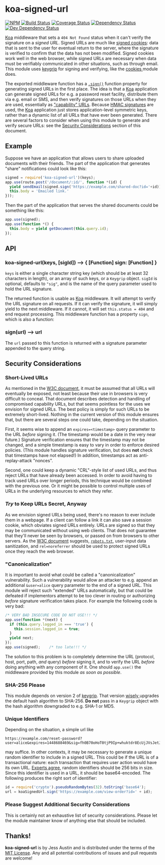 # koa-signed-url

[![NPM][npmjs-img]][npmjs-url]
[![Build Status][travis-img]][travis-url]
[![Coverage Status][cover-img]][cover-url]
[![Dependency Status][david-img]][david-url]
[![Dev Dependency Status][david-dev-img]][david-dev-url]

[Koa][koa] middleware that sets a `404 Not Found` status when it can't verify
the signature on a *signed URL*. Signed URLs are much like [signed
cookies](https://code.djangoproject.com/wiki/Signing#Justification): data that
is sent to the user for eventual return to the server, where the signature is
verified to confirm that the data has not been modified. Signed cookies work
well in the web browser, while signed URLs are necessary when data must be
verifiably communicated in other situations, such as through email. This module
uses [keygrip][keygrip] for signing and verifying, like the [cookies
](https://www.npmjs.com/package/cookies) module does.

The exported middleware function has a [`.sign()`](#sign-url-url) function
property for generating signed URLs in the first place.  The idea is that a
[Koa][koa] application can generate signed URLs for e.g. a password reset
facility, distribute them via e.g. email or SMS, and then verify signatures on
those URLs when they are used, essentially as ["capability" URLs][capability].
Because [HMAC signatures](https://tools.ietf.org/html/rfc2104) are used, the
[Koa][koa] application just stores application-level symmetric keys, rather
than a dynamic list of all URLs that have ever been generated. There are
several factors to consider when using this module to generate and verify
secure URLs: see the [Security Considerations](#security-considerations)
section of this document.

## Example

Suppose we have an application that allows users to share uploaded documents
with their friends. The part of the application that generates "share"
notifications could look like this:
```javascript
signed = require('koa-signed-url')(keys);
app.use(route.post('/document/:id/', function *(id) {
  yield sendEmail(signed.sign('https://example.com/shared-doc?id='+id));
  this.body = 'Emailed link.'
}));
```
Then the part of the application that serves the shared documents could be
something like this:
```javascript
app.use(signed);
app.use(function *() {
  this.body = yield getDocument(this.query.id);
});
```

## API

### koa-signed-url(keys, [sigId]) ⟶ { [Function] sign: [Function] }

`keys` is either a single character string key (which should be at least 32
characters in length), or an array of such keys, or a `Keygrip` object. `sigId`
is optional, defaults to `"sig"`, and is the name of the query parameter used
to hold the URL signature.

The returned function is usable as [Koa][koa] middleware. It will attempt to
verify the URL signature on all requests. If it can verify the signature, it
will simply yield to the next middleware. If it cannot, it will set
`this.status = 404` and end request processing. This middleware function has a
property `sign`, which is also a function:

### sign(url) ⟶ url

The `url` passed to this function is returned with a signature parameter
appended to the query string.

## Security Considerations

### Short-Lived URLs

As mentioned in the [W3C document][capability], it must be assumed that all
URLs will eventually be exposed, not least because their use in browsers is
very difficult to conceal. That document describes detection and handling of
compromised capability URLs, but that seems pointless for the uses we envision
for signed URLs. The best policy is simply for such URLs to be extremely
short-lived. Nothing in the current version of this module ensures that, but
there are several steps one could take, depending on the situation.

First, it seems wise to append an `expires=<timestamp>` query parameter to the
URL *before* signing it. (The timestamp would be a date in the very near
future.) Signature verification ensures that the timestamp may not be changed,
and a simple timestamp is easy to vary in order to enforce desired policies.
(This module handles signature verification, but does **not** check that
timestamps have not elapsed!) In addition, timestamps act as anti-replay-attack
"nonces".

Second, one could keep a dynamic "CRL"-style list of used URLs, and thus reject
URLs that have already been accessed. In order to avoid having to track used
URLs over longer periods, this technique would be combined with the previous
one. Or it might be possible to control multiple uses of URLs in the underlying
resources to which they refer.

### *Try* to Keep URLs Secret, Anyway

As we envision signed URLs being used, there's no reason to ever include them
in a webpage. If a client can follow a link it can also save a session cookie,
which obviates signed URLs entirely. URLs are signed so that they may be
communicated without using web clients. That does not guarantee that they'll
never be seen by browsers, or passed on from browsers to other servers. As the
[W3C document][capability] suggests, [`robots.txt`](http://www.robotstxt.org/),
user-input data sanitization, and `rel=noreferrer` should be used to protect
signed URLs once they reach the web browser. 

### "Canonicalization"

It is important to avoid what could be called a "canonicalization"
vulnerability. Such a vulnerability would allow an attacker to e.g. append an
additional `&user=alice` query parameter to the end of a signed URL. This
module will reject such "extended" URLs automatically, but that could be
defeated if implementors attempt to be too clever in routing or authorizing
*before* signature verification takes place. For example the following code is
very bad:
```javascript
/* VERY BAD INSECURE CODE DO NOT USE!!! */
app.use(function *(next) {
  if (this.query.logged_in === 'true') {
    this.session.logged_in = true;
  }
  yield next;
});
app.use(signed);    /* too late!!! */
```
The solution to this problem is to completely determine the URL (protocol,
host, port, path, *and* query) *before* signing it, and to verify the URL
*before* doing anything with any component of it. One should `app.use()` the
middleware provided by this module *as soon as possible*.

### SHA-256 Please

This module depends on version 2 of [keygrip][keygrip]. That version [wisely
](http://csrc.nist.gov/publications/drafts/800-131A/sp800-131a_r1_draft.pdf)
upgrades the default hash algorithm to SHA-256. **Do not** pass in a `Keygrip`
object with the hash algorithm downgraded to e.g. SHA-1 or MD5.

### Unique Identifiers

Depending on the situation, a simple url like
```
https://example.com/reset-password?user=alice&expires=1448688469&sig=fh0B70oHoT0tjP9Ip+whuktdr8EcUjJVsJetJLUVJAE=
```
may suffice. In other contexts, it may be necessary to generate a unique random
identifier to include in a signed URL. This could be if the URL is of a
transactional nature: each transaction that requires user action would have its
own URL. [Experts
](http://www.daemonology.net/blog/2009-06-11-cryptographic-right-answers.html)
[agree](https://gist.github.com/tqbf/be58d2d39690c3b366ad), random identifiers
should be 256 bits in size. Since this identifier is used in a URL, it should
be base64-encoded. The following produces the right sort of identifier:
```javascript
id = require('crypto').pseudoRandomBytes(32).toString('base64');
url = koaSignedUrl.sign('https://example.com/view-order?id=' + id);
```

### Please Suggest Additional Security Considerations

This is certainly not an exhaustive list of security considerations. Please let
the module maintainer know of anything else that should be included. 

## Thanks!

**koa-signed-url** is by Jess Austin and is distributed under the terms of the
[MIT License](http://opensource.org/licenses/MIT). Any and all potential
contributions of issues and pull requests are welcome!

[koa]: http://koajs.com/
[keygrip]: https://www.npmjs.com/package/keygrip
[capability]: http://www.w3.org/TR/capability-urls/
[npmjs-url]: https://www.npmjs.org/package/koa-signed-url "npm Registry"
[npmjs-img]: https://badge.fury.io/js/koa-signed-url.svg
[travis-img]: https://travis-ci.org/jessaustin/koa-signed-url.svg?branch=master
[travis-url]: https://travis-ci.org/jessaustin/koa-signed-url "Travis"
[cover-img]: https://coveralls.io/repos/jessaustin/koa-signed-url/badge.svg
[cover-url]: https://coveralls.io/github/jessaustin/koa-signed-url "Coveralls"
[david-img]: https://david-dm.org/jessaustin/koa-signed-url.svg
[david-url]: https://david-dm.org/jessaustin/koa-signed-url "David"
[david-dev-img]: https://david-dm.org/jessaustin/koa-signed-url/dev-status.svg
[david-dev-url]: https://david-dm.org/jessaustin/koa-signed-url#info=devDependencies
  "David for devDependencies"
